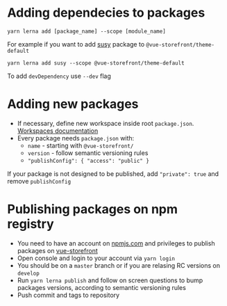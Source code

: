 # Adding dependecies to packages
```
yarn lerna add [package_name] --scope [module_name]
```
For example if you want to add [susy](https://github.com/oddbird/susy) package to `@vue-storefront/theme-default`
```
yarn lerna add susy --scope @vue-storefront/theme-default
```
To add `devDependency` use `--dev` flag

# Adding new packages
* If necessary, define new workspace inside root `package.json`. [Workspaces documentation](https://yarnpkg.com/lang/en/docs/workspaces/)
* Every package needs `package.json` with:
   * `name` - starting with `@vue-storefront/`
   * `version` - follow semantic versioning rules
   * `"publishConfig": { "access": "public" }`

If your package is not designed to be published, add `"private": true` and remove `publishConfig`

# Publishing packages on npm registry
* You need to have an account on [npmjs.com](https://www.npmjs.com/) and privileges to publish packages on [vue-storefront](https://www.npmjs.com/org/vue-storefront)
* Open console and login to your account via `yarn login`
* You should be on a `master` branch or if you are relasing RC versions on `develop`
* Run `yarn lerna publish` and follow on screen questions to bump packages versions, according to semantic versioning rules
* Push commit and tags to repository
